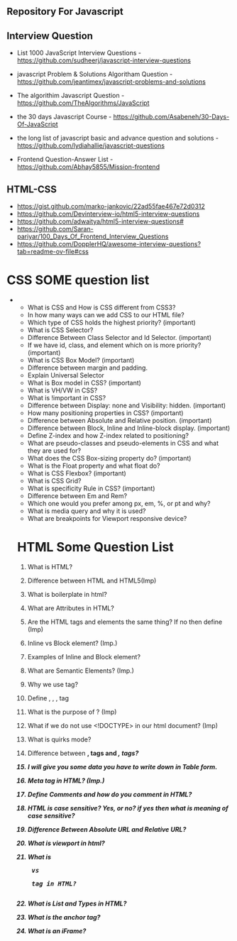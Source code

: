  ## Repository For Javascript

 ## Interview Question

* List  1000 JavaScript Interview Questions - https://github.com/sudheerj/javascript-interview-questions

* javascript Problem & Solutions Algoritham Question - https://github.com/jeantimex/javascript-problems-and-solutions

* The algorithim Javascript Question - https://github.com/TheAlgorithms/JavaScript

* the 30 days Javascript Course - https://github.com/Asabeneh/30-Days-Of-JavaScript

* the long list of javascript basic and advance question and solutions - https://github.com/lydiahallie/javascript-questions

* Frontend Question-Answer List - https://github.com/Abhay5855/Mission-frontend

## HTML-CSS

- https://gist.github.com/marko-jankovic/22ad55fae467e72d0312
- https://github.com/Devinterview-io/html5-interview-questions
- https://github.com/adwaitya/html5-interview-questions#
- https://github.com/Saran-pariyar/100_Days_Of_Frontend_Interview_Questions
- https://github.com/DopplerHQ/awesome-interview-questions?tab=readme-ov-file#css

# CSS SOME question list
- 
    - What is CSS and How is CSS different from CSS3?
    - In how many ways can we add CSS to our HTML file?
    - Which type of CSS holds the highest priority? (important)
    - What is CSS Selector?
    - Difference Between Class Selector and Id Selector. (important)
    - If we have id, class, and element which on is more priority? (important)
    - What is CSS Box Model? (important)
    - Difference between margin and padding.
    - Explain Universal Selector
    - What is Box model in CSS? (important)
    - What is VH/VW in CSS?
    - What is !important in CSS?
    - Difference between Display: none and Visibility: hidden. (important)
    - How many positioning properties in CSS? (important)
    - Difference between Absolute and Relative position. (important)
    - Difference between Block, Inline and Inline-block display. (important)
    - Define Z-index and how Z-index related to positioning?
    - What are pseudo-classes and pseudo-elements in CSS and what they are used for?
    - What does the CSS Box-sizing property do? (important)
    - What is the Float property and what float do?
    - What is CSS Flexbox? (important)
    - What is CSS Grid?
    - What is specificity Rule in CSS? (important)
    - Difference between Em and Rem?
    - Which one would you prefer among px, em, %, or pt and why?
    - What is media query and why it is used?
    - What are breakpoints for Viewport responsive device?
 
  # HTML Some Question List
    
    1. What is HTML?
    
    2. Difference between HTML and HTML5(Imp)
    
    3. What is boilerplate in html?
    
    4. What are Attributes in HTML?
    
    5. Are the HTML tags and elements the same thing? If no then define (Imp)
    
    6. Inline vs Block element? (Imp.)
    
    7. Examples of Inline and Block element?
    
    8. What are Semantic Elements? (Imp.)
    
    9. Why we use <label> tag?
    
    10. Define <DOCTYPE html>, <html>, <head>, <body> tag
    
    11. What is the purpose of <!Doctype html>? (Imp)
    
    12. What if we do not use <!DOCTYPE> in our html document? (Imp)
    
    13. What is quirks mode?
    
    14. Difference between <strong>, <b> tags and <em>, <i> tags?
    
    15. I will give you some data you have to write down in Table form.
    
    16. Meta tag in HTML? (Imp.)
    
    17. Define Comments and how do you comment in HTML?
    
    18. HTML is case sensitive? Yes, or no? if yes then what is meaning of case sensitive?
    
    19. Difference Between Absolute URL and Relative URL?
    
    20. What is viewport in html?
    
    21. What is <pre> vs <p> tag in HTML?
    
    22. What is List and Types in HTML?
    
    23. What is the anchor tag?
    
    24. What is an iFrame?


